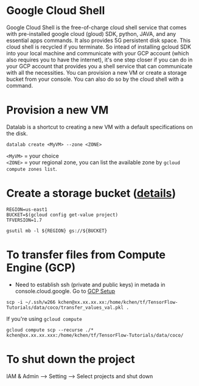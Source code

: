 # Google Cloud Shell

Google Cloud Shell is the free-of-charge cloud shell service that comes with pre-installed google cloud (gloud) SDK, python, JAVA, and any essential apps commands. It also provides 5G persistent disk space. This cloud shell is recycled if you terminate. So intead of installing gcloud SDK into your local machine and communicate with your GCP account (which also requires you to have the internet), it's one step closer if you can do in your GCP account that provides you a shell service that can communicate with all the necessities. You can provision a new VM or create a storage bucket from your console. You can also do so by the cloud shell with a command. 

# Provision a new VM

Datalab is a shortcut to creating a new VM with a default specifications on the disk. 

```
datalab create <MyVM> --zone <ZONE>
```

`<MyVM>` = your choice  
`<ZONE>` = your regional zone, you can list the available zone by `gcloud compute zones list`. 


# Create a storage bucket (<a href=https://cloud.google.com/storage/docs/quickstart-gsutil target="_blank">details</a>)

```
REGION=us-east1
BUCKET=$(gcloud config get-value project)
TFVERSION=1.7

gsutil mb -l ${REGION} gs://${BUCKET}
```

# To transfer files from Compute Engine (GCP) 

- Need to establish ssh (private and public keys) in metada in console.cloud.google. Go to <a href="https://github.com/kckenneth/GCPsetup">GCP Setup</a> 

```
scp -i ~/.ssh/w266 kchen@xx.xx.xx.xx:/home/kchen/tf/TensorFlow-Tutorials/data/coco/transfer_values_val.pkl .
```
If you're using `gcloud compute` 
```
gcloud compute scp --recurse ./* kchen@xx.xx.xx.xxx:/home/kchen/tf/TensorFlow-Tutorials/data/coco/
```

# To shut down the project 

IAM & Admin --> Setting --> Select projects and shut down 
